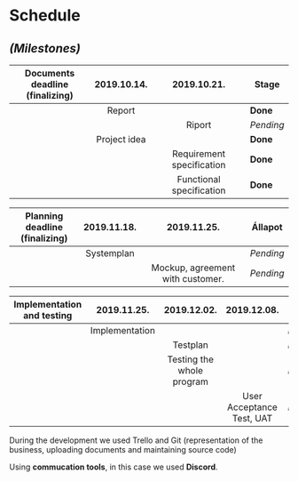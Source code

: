 # 												Schedule

## 															*(Milestones)*



| Documents deadline<br />(finalizing) | 2019.10.14.  |        2019.10.21.        | Stage     |
| :----------------------------------: | :----------: | :-----------------------: | --------- |
|                                      |    Report    |                           | **Done**  |
|                                      |              |          Riport           | *Pending* |
|                                      | Project idea |                           | **Done**  |
|                                      |              | Requirement specification | **Done**  |
|                                      |              | Functional specification  | **Done**  |



| Planning deadline<br />(finalizing) | 2019.11.18. |           2019.11.25.            |  Állapot  |
| :---------------------------------: | :---------: | :------------------------------: | :-------: |
|                                     | Systemplan  |                                  | *Pending* |
|                                     |             | Mockup, agreement with customer. | *Pending* |



| Implementation and testing |  2019.11.25.   |        2019.12.02.        |        2019.12.08.        |  Állapot  |
| :------------------------: | :------------: | :-----------------------: | :-----------------------: | :-------: |
|                            | Implementation |                           |                           | *Pending* |
|                            |                |         Testplan          |                           | *Pending* |
|                            |                | Testing the whole program |                           | *Pending* |
|                            |                |                           | User Acceptance Test, UAT | *Pending* |



During the development we used Trello and Git (representation of the business, uploading documents and maintaining source code)

Using **commucation tools**, in this case we used **Discord**.  